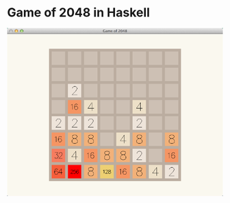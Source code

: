 # Game of 2048 in Haskell

![game-of-2048](https://raw.githubusercontent.com/dreamersdw/fusion/master/screenshot/game-of-2048.png "Game of 2048")

